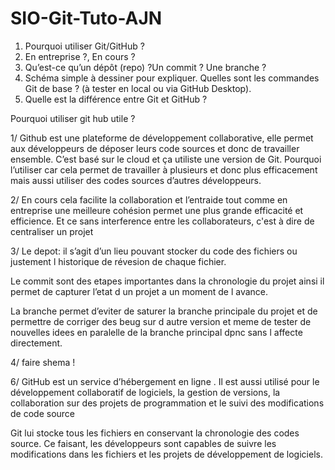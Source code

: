 # SIO-Git-Tuto-AJN
1. Pourquoi utiliser Git/GitHub ?
2. En entreprise ?, En cours ?
3. Qu’est-ce qu’un dépôt (repo) ?Un commit ? Une branche ? 
4. Schéma simple à dessiner pour expliquer. 
Quelles sont les commandes Git de base ? (à tester en local ou via GitHub Desktop).
6. Quelle est la différence entre Git et GitHub ?

Pourquoi utiliser git hub utile ?

1/ Github est une plateforme de développement collaborative, elle permet aux développeurs de déposer leurs code sources  et donc de travailler ensemble. C’est basé sur le cloud et ça utiliste une version de Git. Pourquoi l’utiliser car cela permet de travailler à plusieurs et donc plus efficacement mais aussi utiliser des codes sources d’autres développeurs.



2/ En cours cela facilite la collaboration et l’entraide tout comme en entreprise une meilleure cohésion permet une plus grande efficacité et efficience. Et ce sans interference entre les collaborateurs, c'est à dire de centraliser un projet

3/  Le depot: il s’agit d’un lieu pouvant stocker du code des fichiers ou justement l historique de révesion de chaque fichier.

Le commit sont des etapes importantes dans la chronologie du projet ainsi il permet de capturer l’etat d un projet a un moment de l avance.

La branche permet d’eviter de saturer la branche principale du projet et de permettre de corriger des beug sur d autre version  et meme de tester de nouvelles idees en paralelle de la branche principal dpnc sans l affecte directement.  

4/ faire shema !


6/  GitHub est un service d’hébergement en ligne . Il est aussi utilisé pour le développement collaboratif de logiciels, la gestion de versions, la collaboration sur des projets de programmation et le suivi des modifications de code source 

Git lui stocke tous les fichiers en conservant la chronologie des codes source. Ce faisant, les développeurs sont capables de suivre les modifications dans les fichiers et les projets de développement de logiciels. 
































